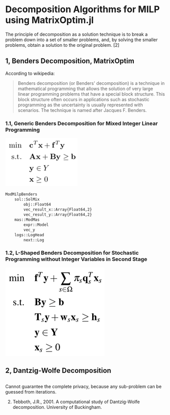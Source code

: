 
# Decomposition Algorithms for MILP using MatrixOptim.jl

The principle of decomposition as a solution technique is to break a problem down into a set of smaller problems, and, by solving the smaller problems, obtain a solution to the original problem. [2]

## 1, Benders Decomposition, MatrixOptim

According to wikipedia:

> Benders decomposition (or Benders' decomposition) is a technique in mathematical programming that allows the solution of very large linear programming problems that have a special block structure. This block structure often occurs in applications such as stochastic programming as the uncertainty is usually represented with scenarios. The technique is named after Jacques F. Benders.

### 1.1, Generic Benders Decomposition for Mixed Integer Linear Programming

![Standard MILP](../images/2.png)

```
ModMilpBenders
    sol::SolMix
        obj::Float64
        vec_result_x::Array{Float64,2}
        vec_result_y::Array{Float64,2}
    mas::ModMas
        expr::Model
        vec_y
    logs::LogHead
        next::Log
```

### 1.2, L-Shaped Benders Decomposition for Stochastic Programming without Integer Variables in Second Stage

![Stochastic Programming without Integer Variables in Second Stage](../images/1.png)

## 2, Dantzig-Wolfe Decomposition

##

Cannot guarantee the complete privacy, because any sub-problem can be guessed from iterations.

2. Tebboth, J.R., 2001. A computational study of Dantzig-Wolfe decomposition. University of Buckingham.
